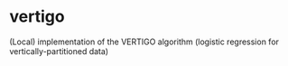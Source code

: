 # vertigo
(Local) implementation of the VERTIGO algorithm (logistic regression for vertically-partitioned data)
